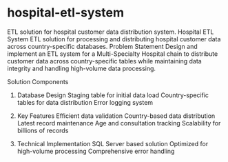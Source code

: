 # hospital-etl-system
ETL solution for hospital customer data distribution system.
Hospital ETL System
ETL solution for processing and distributing hospital customer data across country-specific databases.
Problem Statement
Design and implement an ETL system for a Multi-Specialty Hospital chain to distribute customer data across country-specific tables while maintaining data integrity and handling high-volume data processing.

Solution Components
1. Database Design
Staging table for initial data load
Country-specific tables for data distribution
Error logging system

2. Key Features
Efficient data validation
Country-based data distribution
Latest record maintenance
Age and consultation tracking
Scalability for billions of records

3. Technical Implementation
SQL Server based solution
Optimized for high-volume processing
Comprehensive error handling
